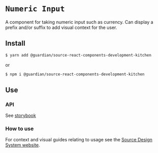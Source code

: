 # `Numeric Input`

A component for taking numeric input such as currency. Can display a prefix and/or suffix to add visual context for the user.

## Install

```sh
$ yarn add @guardian/source-react-components-development-kitchen
```

or

```sh
$ npm i @guardian/source-react-components-development-kitchen
```

## Use

### API

See [storybook](https://guardian.github.io/source/?path=/docs/packages-source-react-components-development-kitchen-numericinput--playground)

### How to use

For context and visual guides relating to usage see the [Source Design System website](https://theguardian.design).
